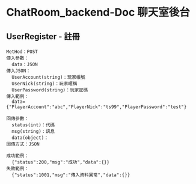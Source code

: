# ChatRoom_backend-Doc 聊天室後台

## UserRegister - 註冊
```
MetHod：POST
傳入參數：
  data：JSON
傳入JSON：
  UserAccount(string)：玩家帳號
  UserNick(string)：玩家暱稱
  UserPassword(string)：玩家密碼
傳入範例：
  data={"PlayerAccount":"abc","PlayerNick":"ts99","PlayerPassword":"test"}
```

```
回傳參數：
  status(int)：代碼
  msg(string)：訊息
  data(object)：
回傳方式：JSON
```

```
成功範例：
  {"status":200,"msg":"成功","data":{}}
失敗範例：
  {"status":1001,"msg":"傳入資料異常","data":{}}
```
